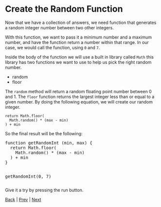 # Create the Random Function

Now that we have a collection of answers, we need function that generates a random integer number between two other integers.

With this function, we want to pass it a minimum number and a maximum number, and have the function return a number within that range. In our case, we would call the function, using `0` and `7`.

Inside the body of the function we will use a built in library called `Math` this library has two functions we want to use to help us pick the right random number.

* random
* floor

The `random` method will return a random floating point number between 0 and 1.
The `floor` function returns the largest integer less than or equal to a given number. By doing the following equation, we will create our random integer.

```
return Math.floor(
  Math.random() * (max - min)
) + min
```

So the final result will be the following:

<div class="tonic">
<pre>
function getRandomInt (min, max) {
  return Math.floor(
    Math.random() * (max - min)
  ) + min
}

getRandomInt(0, 7)
</pre>
</div>

Give it a try by pressing the run button.

[Back](.) | [Prev](4) | [Next](6)
